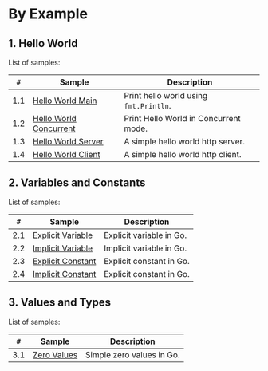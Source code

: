 # By Example


## 1. Hello World

List of samples:

`#`  | Sample | Description
---- | ------ | -----------
1.1 | [Hello World Main](hello-world/hello-world-main) | Print hello world using `fmt.Println`.
1.2 | [Hello World Concurrent](hello-world/hello-world-concurrent) | Print Hello World in Concurrent mode.
1.3 | [Hello World Server](hello-world/hello-world-server) | A simple hello world http server.
1.4 | [Hello World Client](hello-world/hello-world-client) | A simple hello world http client.

## 2. Variables and Constants

List of samples:

`#`  | Sample | Description
---- | ------ | -----------
2.1 | [Explicit Variable](variables-and-constants/variable-explicit) | Explicit variable in Go.
2.2 | [Implicit Variable](variables-and-constants/variable-implicit) | Implicit variable in Go.
2.3 | [Explicit Constant](variables-and-constants/constant-explicit) | Explicit constant in Go.
2.4 | [Implicit Constant](variables-and-constants/constant-implicit) | Explicit constant in Go.

## 3. Values and Types

List of samples:

`#`  | Sample | Description
---- | ------ | -----------
3.1 | [Zero Values](values-and-types/zero-values) | Simple zero values in Go. 